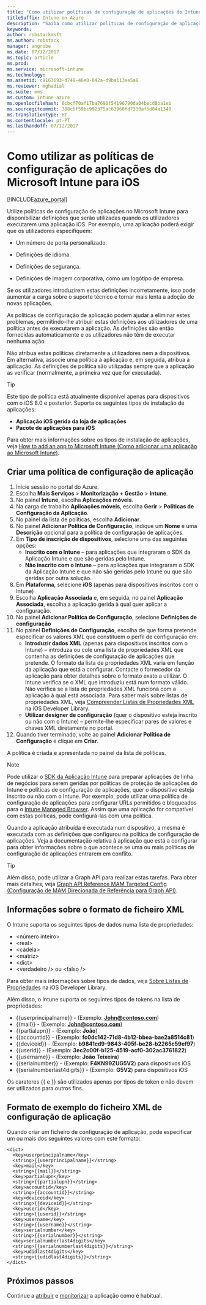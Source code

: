 ```yaml
---
title: "Como utilizar políticas de configuração de aplicações do Intune para iOS"
titleSuffix: Intune on Azure
description: "Saiba como utilizar políticas de configuração de aplicações para disponibilizar dados de configuração a uma aplicação iOS quando é executada.\""
keywords: 
author: robstackmsft
ms.author: robstack
manager: angrobe
ms.date: 07/12/2017
ms.topic: article
ms.prod: 
ms.service: microsoft-intune
ms.technology: 
ms.assetid: c9163693-d748-46e0-842a-d9ba113ae5a8
ms.reviewer: mghadial
ms.suite: ems
ms.custom: intune-azure
ms.openlocfilehash: 0cbcf70af17ba7690f54196790da04becd8ba1eb
ms.sourcegitcommit: 388c5f59bc992375ac63968fd7330af5d84a1348
ms.translationtype: HT
ms.contentlocale: pt-PT
ms.lasthandoff: 07/12/2017
---
```

# <a name="how-to-use-microsoft-intune-app-configuration-policies-for-ios"></a>Como utilizar as políticas de configuração de aplicações do Microsoft Intune para iOS

[!INCLUDE[azure_portal](./includes/azure_portal.md)]

Utilize políticas de configuração de aplicações no Microsoft Intune para disponibilizar definições que serão utilizadas quando os utilizadores executarem uma aplicação iOS. Por exemplo, uma aplicação poderá exigir que os utilizadores especifiquem:

-   Um número de porta personalizado.

-   Definições de idioma.

-   Definições de segurança.

-   Definições de imagem corporativa, como um logótipo de empresa.

Se os utilizadores introduzirem estas definições incorretamente, isso pode aumentar a carga sobre o suporte técnico e tornar mais lenta a adoção de novas aplicações.

As políticas de configuração de aplicação podem ajudar a eliminar estes problemas, permitindo-lhe atribuir estas definições aos utilizadores de uma política antes de executarem a aplicação. As definições são então fornecidas automaticamente e os utilizadores não têm de executar nenhuma ação.

Não atribua estas políticas diretamente a utilizadores nem a dispositivos. Em alternativa, associe uma política à aplicação e, em seguida, atribua a aplicação. As definições de política são utilizadas sempre que a aplicação as verificar (normalmente, a primeira vez que for executada).

> [!TIP]
> Este tipo de política está atualmente disponível apenas para dispositivos com o iOS 8.0 e posterior. Suporta os seguintes tipos de instalação de aplicações:
>
> -   **Aplicação iOS gerida da loja de aplicações**
> -   **Pacote de aplicações para iOS**
>
> Para obter mais informações sobre os tipos de instalação de aplicações, veja [How to add an app to Microsoft Intune (Como adicionar uma aplicação ao Microsoft Intune)](apps-add.md).

## <a name="create-an-app-configuration-policy"></a>Criar uma política de configuração de aplicação
1.  Inicie sessão no portal do Azure.
2.  Escolha **Mais Serviços** > **Monitorização + Gestão** > **Intune**.
3.  No painel **Intune**, escolha **Aplicações móveis**.
4.  Na carga de trabalho **Aplicações móveis**, escolha **Gerir** > **Políticas de Configuração da Aplicação**.
5.  No painel da lista de políticas, escolha **Adicionar**.
6.  No painel **Adicionar Política de Configuração**, indique um **Nome** e uma **Descrição** opcional para a política de configuração de aplicações.
7.  Em **Tipo de inscrição de dispositivos**, selecione uma das seguintes opções:
    - **Inscrito com o Intune** – para aplicações que integraram o SDK da Aplicação Intune e que são geridas pelo Intune.
    - **Não inscrito com o Intune** – para aplicações que integraram o SDK da Aplicação Intune e que não são geridas pelo Intune ou que são geridas por outra solução.
8.  Em **Plataforma**, selecione **iOS** (apenas para dispositivos inscritos com o Intune)
9.  Escolha **Aplicação Associada** e, em seguida, no painel **Aplicação Associada**, escolha a aplicação gerida à qual quer aplicar a configuração.
10. No painel **Adicionar Política de Configuração**, selecione **Definições de configuração**
11. No painel **Definições de Configuração**, escolha de que forma pretende especificar os valores XML que constituem o perfil de configuração em:
    - **Introduzir dados XML** (apenas para dispositivos inscritos com o Intune) – introduza ou cole uma lista de propriedades XML que contenha as definições de configuração de aplicações que pretende. O formato da lista de propriedades XML varia em função da aplicação que está a configurar. Contacte o fornecedor da aplicação para obter detalhes sobre o formato exato a utilizar.
O Intune verifica se o XML que introduziu está num formato válido. Não verifica se a lista de propriedades XML funciona com a aplicação à qual está associada.
Para saber mais sobre listas de propriedades XML, veja [Compreender Listas de Propriedades XML](https://developer.apple.com/library/ios/documentation/Cocoa/Conceptual/PropertyLists/UnderstandXMLPlist/UnderstandXMLPlist.html) na iOS Developer Library.
    - **Utilizar designer de configuração** (quer o dispositivo esteja inscrito ou não com o Intune) – permite-lhe especificar pares de valores e chaves XML diretamente no portal.
11. Quando tiver terminado, volte ao painel **Adicionar Política de Configuração** e clique em **Criar**.

A política é criada e apresentada no painel da lista de políticas.



>[!Note]
>Pode utilizar o [SDK da Aplicação Intune](https://docs.microsoft.com/intune/app-sdk-ios) para preparar aplicações de linha de negócios para serem geridas por políticas de proteção de aplicações do Intune e políticas de configuração de aplicações, quer o dispositivo esteja inscrito ou não com o Intune. Por exemplo, pode utilizar uma política de configuração de aplicações para configurar URLs permitidos e bloqueados para o [Intune Managed Browser](app-configuration-managed-browser.md). Assim que uma aplicação for compatível com estas políticas, pode configurá-las com uma política.


Quando a aplicação atribuída é executada num dispositivo, a mesma é executada com as definições que configurou na política de configuração de aplicações.
Veja a documentação relativa à aplicação que está a configurar para obter informações sobre o que acontece se uma ou mais políticas de configuração de aplicações entrarem em conflito.

>[!Tip]
>Além disso, pode utilizar a Graph API para realizar estas tarefas. Para obter mais detalhes, veja [Graph API Reference MAM Targeted Config (Configuração de MAM Direcionada de Referência para Graph API)](https://graph.microsoft.io/docs/api-reference/beta/api/intune_mam_targetedmanagedappconfiguration_create).


## <a name="information-about-the-xml-file-format"></a>Informações sobre o formato de ficheiro XML

O Intune suporta os seguintes tipos de dados numa lista de propriedades:

- &lt;número inteiro&gt;
- &lt;real&gt;
- &lt;cadeia&gt;
- &lt;matriz&gt;
- &lt;dict&gt;
- &lt;verdadeiro /&gt; ou &lt;falso /&gt;

Para obter mais informações sobre tipos de dados, veja [Sobre Listas de Propriedades](https://developer.apple.com/library/ios/documentation/Cocoa/Conceptual/PropertyLists/AboutPropertyLists/AboutPropertyLists.html) na iOS Developer Library.

Além disso, o Intune suporta os seguintes tipos de tokens na lista de propriedades:
- \{\{userprincipalname\}\} - (Exemplo: **John@contoso.com**)
- \{\{mail\}\} - (Exemplo: **John@contoso.com**)
- \{\{partialupn\}\} - (Exemplo: **João**)
- \{\{accountid\}\} - (Exemplo: **fc0dc142-71d8-4b12-bbea-bae2a8514c81**)
- \{\{deviceid\}\} - (Exemplo: **b9841cd9-9843-405f-be28-b2265c59ef97**)
- \{\{userid\}\} - (Exemplo: **3ec2c00f-b125-4519-acf0-302ac3761822**)
- \{\{username\}\} - (Exemplo: **João Teixeira**)
- \{\{serialnumber\}\} - (Exemplo: **F4KN99ZUG5V2**) para dispositivos iOS
- \{\{serialnumberlast4digits\}\} - (Exemplo: **G5V2**) para dispositivos iOS

Os carateres \{\{ e \}\} são utilizados apenas por tipos de token e não devem ser utilizados para outros fins.

## <a name="example-format-for-an-app-configuration-xml-file"></a>Formato de exemplo do ficheiro XML de configuração de aplicação

Quando criar um ficheiro de configuração de aplicação, pode especificar um ou mais dos seguintes valores com este formato:

```
<dict>
  <key>userprincipalname</key>
  <string>{{userprincipalname}}</string>
  <key>mail</key>
  <string>{{mail}}</string>
  <key>partialupn</key>
  <string>{{partialupn}}</string>
  <key>accountid</key>
  <string>{{accountid}}</string>
  <key>deviceid</key>
  <string>{{deviceid}}</string>
  <key>userid</key>
  <string>{{userid}}</string>
  <key>username</key>
  <string>{{username}}</string>
  <key>serialnumber</key>
  <string>{{serialnumber}}</string>
  <key>serialnumberlast4digits</key>
  <string>{{serialnumberlast4digits}}</string>
  <key>udidlast4digits</key>
  <string>{{udidlast4digits}}</string>
</dict>

```

## <a name="next-steps"></a>Próximos passos

Continue a [atribuir](apps-deploy.md) e [monitorizar](apps-monitor.md) a aplicação como é habitual.